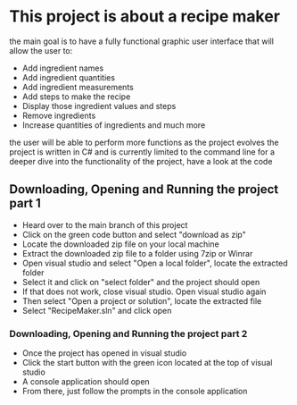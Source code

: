 # This project is about a recipe maker
the main goal is to have a fully functional graphic user interface that will allow the user to:
- Add ingredient names
- Add ingredient quantities
- Add ingredient measurements
- Add steps to make the recipe
- Display those ingredient values and steps
- Remove ingredients
- Increase quantities of ingredients and much more

the user will be able to perform more functions as the project evolves
the project is written in C# and is currently limited to the command line
for a deeper dive into the functionality of the project, have a look at the code

## Downloading, Opening and Running the project part 1
- Heard over to the main branch of this project
- Click on the green code button and select "download as zip"
- Locate the downloaded zip file on your local machine
- Extract the downloaded zip file to a folder using 7zip or Winrar
- Open visual studio and select "Open a local folder", locate the extracted folder
- Select it and click on "select folder" and the project should open
- If that does not work, close visual studio. Open visual studio again
- Then select "Open a project or solution", locate the extracted file
- Select "RecipeMaker.sln" and click open

### Downloading, Opening and Running the project part 2
- Once the project has opened in visual studio
- Click the start button with the green icon located at the top of visual studio
- A console application should open
- From there, just follow the prompts in the console application
